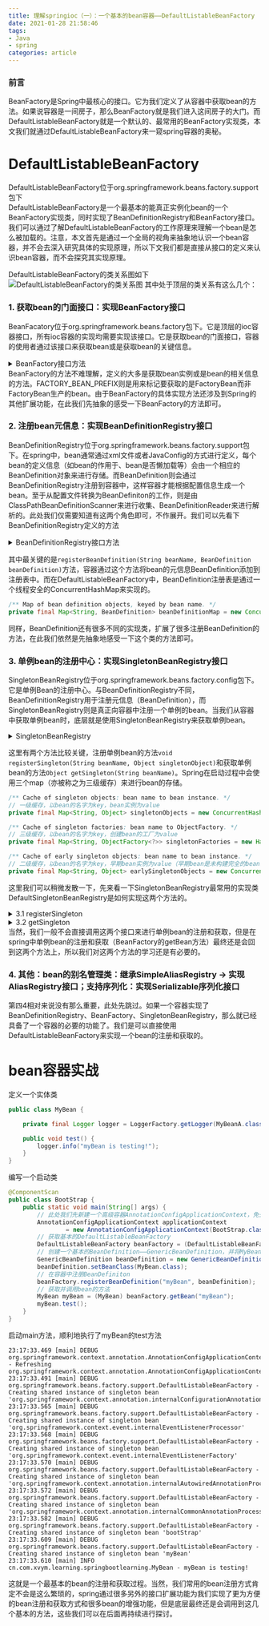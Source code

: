 ```yaml
---
title: 理解springioc（一）：一个基本的bean容器——DefaultListableBeanFactory
date: 2021-01-28 21:58:46
tags: 
- Java
- spring
categories: article
---
```

### 前言
BeanFactory是Spring中最核心的接口。它为我们定义了从容器中获取bean的方法。如果说容器是一间房子，那么BeanFactory就是我们进入这间房子的大门。而DefaultListableBeanFactory就是一个默认的、最常用的BeanFactory实现类，本文我们就通过DefaultListableBeanFactory来一窥spring容器的奥秘。
<!--more-->
# DefaultListableBeanFactory
DefaultListableBeanFactory位于org.springframework.beans.factory.support包下  
DefaultListableBeanFactory是一个最基本的能真正实例化bean的一个BeanFactory实现类，同时实现了BeanDefinitionRegistry和BeanFactory接口。我们可以通过了解DefaultListableBeanFactory的工作原理来理解一个bean是怎么被加载的。注意，本文首先是通过一个全局的视角来抽象地认识一个bean容器，并不会去深入研究具体的实现原理，所以下文我们都是直接从接口的定义来认识bean容器，而不会探究其实现原理。

DefaultListableBeanFactory的类关系图如下
![DefaultListableBeanFactory的类关系图](https://xvym.gitee.io/static/理解springioc/一/图1-DefaultListableBeanFactory的类关系图.png)
其中处于顶层的类关系有这么几个：
### 1. 获取bean的门面接口：实现BeanFactory接口  
BeanFacatory位于org.springframework.beans.factory包下。它是顶层的ioc容器接口，所有ioc容器的实现均需要实现该接口。它是获取bean的门面接口，容器的使用者通过该接口来获取bean或是获取bean的关键信息。
<details>
<summary>BeanFactory接口方法</summary>

```java
public interface BeanFactory {
    
    String FACTORY_BEAN_PREFIX = "&";

    Object getBean(String name) throws BeansException;

    <T> T getBean(String name, Class<T> requiredType) throws BeansException;

    Object getBean(String name, Object... args) throws BeansException;

    <T> T getBean(Class<T> requiredType) throws BeansException;

    <T> T getBean(Class<T> requiredType, Object... args) throws BeansException;

    <T> ObjectProvider<T> getBeanProvider(Class<T> requiredType);

    <T> ObjectProvider<T> getBeanProvider(ResolvableType requiredType);

    boolean containsBean(String name);

    boolean isSingleton(String name) throws NoSuchBeanDefinitionException;

    boolean isPrototype(String name) throws NoSuchBeanDefinitionException;

    boolean isTypeMatch(String name, ResolvableType typeToMatch) throws NoSuchBeanDefinitionException;

    boolean isTypeMatch(String name, Class<?> typeToMatch) throws NoSuchBeanDefinitionException;

    @Nullable
    Class<?> getType(String name) throws NoSuchBeanDefinitionException;

    @Nullable
    Class<?> getType(String name, boolean allowFactoryBeanInit) throws NoSuchBeanDefinitionException;

    String[] getAliases(String name);

}
```
</details>
BeanFactory的方法不难理解，定义的大多是获取bean实例或是bean的相关信息的方法。FACTORY_BEAN_PREFIX则是用来标记要获取的是FactoryBean而非FactoryBean生产的bean。由于BeanFactory的具体实现方法还涉及到Spring的其他扩展功能，在此我们先抽象的感受一下BeanFactory的方法即可。

### 2. 注册bean元信息：实现BeanDefinitionRegistry接口
BeanDefinitionRegistry位于org.springframework.beans.factory.support包下。在spring中，bean通常通过xml文件或者JavaConfig的方式进行定义，每个bean的定义信息（如bean的作用于、bean是否懒加载等）会由一个相应的BeanDefinition对象来进行存储。而BeanDefinition则会通过BeanDefinitionRegistry注册到容器中，这样容器才能根据配置信息生成一个bean。至于从配置文件转换为BeanDefiniton的工作，则是由ClassPathBeanDefinitionScanner来进行收集、BeanDefinitionReader来进行解析的。此处我们仅需要知道有这两个角色即可，不作展开。我们可以先看下BeanDefinitionRegistry定义的方法
<details>
<summary>BeanDefinitionRegistry接口方法</summary>

```java
public interface BeanDefinitionRegistry extends AliasRegistry {

    // 关键 -> 向注册表中注册一个新的BeanDefinition实例
    void registerBeanDefinition(String beanName, BeanDefinition beanDefinition)
            throws BeanDefinitionStoreException;

    // 移除注册表中已注册的BeanDefinition实例
    void removeBeanDefinition(String beanName) throws NoSuchBeanDefinitionException;

    // 从注册中心取得指定的BeanDefinition实例
    BeanDefinition getBeanDefinition(String beanName) throws NoSuchBeanDefinitionException;

    // 判断BeanDefinition实例是否在注册表中（是否注册）
    boolean containsBeanDefinition(String beanName);

    // 取得注册表中所有BeanDefinition实例的beanName（标识）
    String[] getBeanDefinitionNames();

    // 返回注册表中BeanDefinition实例的数量
    int getBeanDefinitionCount();

    // beanName（标识）是否被占用
    boolean isBeanNameInUse(String beanName);
}
```
    
</details>

其中最关键的是```registerBeanDefinition(String beanName, BeanDefinition beanDefinition)```方法，容器通过这个方法将bean的元信息BeanDefinition添加到注册表中。而在DefaultListableBeanFactory中，BeanDefinition注册表是通过一个线程安全的ConcurrentHashMap来实现的。
``` java
/** Map of bean definition objects, keyed by bean name. */
private final Map<String, BeanDefinition> beanDefinitionMap = new ConcurrentHashMap<>(256);
```
同样，BeanDefinition还有很多不同的实现类，扩展了很多注册BeanDefinition的方法，在此我们依然是先抽象地感受一下这个类的方法即可。

### 3. 单例bean的注册中心：实现SingletonBeanRegistry接口  
SingletonBeanRegistry位于org.springframework.beans.factory.config包下。它是单例Bean的注册中心。与BeanDefinitionRegistry不同，BeanDefinitionRegistry用于注册元信息（BeanDefinition），而SingletonBeanRegistry则是真正向容器中注册一个单例的bean。当我们从容器中获取单例bean时，底层就是使用SingletonBeanRegistry来获取单例bean。
<details>
<summary>SingletonBeanRegistry</summary>

```java
public interface SingletonBeanRegistry {
    // 向Bean容器中注册单例Bean
    void registerSingleton(String beanName, Object singletonObject);

    // 根据Bean的名字获取单例Bean
    @Nullable
    Object getSingleton(String beanName);

    // 根据Bean的名字判断容器中是否存在单例Bean
    boolean containsSingleton(String beanName);

    // 获取容器中所有的单例Bean的名字
    String[] getSingletonNames();

    // 获取容器中单例Bean的数量
    int getSingletonCount();

    // 返回此注册表使用的单例互斥锁
    Object getSingletonMutex();
}
```
</details>

这里有两个方法比较关键，注册单例bean的方法```void registerSingleton(String beanName, Object singletonObject)```和获取单例bean的方法```Object getSingleton(String beanName)```。Spring在启动过程中会使用三个map（亦被称之为三级缓存）来进行bean的存储。
```java
/** Cache of singleton objects: bean name to bean instance. */
// 一级缓存，以bean的名字为key，bean实例为value
private final Map<String, Object> singletonObjects = new ConcurrentHashMap<>(256);

/** Cache of singleton factories: bean name to ObjectFactory. */
// 三级缓存，以bean的名字为key，创建bean的工厂为value
private final Map<String, ObjectFactory<?>> singletonFactories = new HashMap<>(16);

/** Cache of early singleton objects: bean name to bean instance. */
// 二级缓存，以bean的名字为key，早期bean实例为value（早期bean是未构建完全的bean，实际上是不可用的，只是用来解决循环依赖的问题）
private final Map<String, Object> earlySingletonObjects = new ConcurrentHashMap<>(16);
```
这里我们可以稍微发散一下，先来看一下SingletonBeanRegistry最常用的实现类DefaultSingletonBeanRegistry是如何实现这两个方法的。
    
<details>
<summary>3.1 registerSingleton</summary>

```java
@Override
public void registerSingleton(String beanName, Object singletonObject) throws IllegalStateException {
    Assert.notNull(beanName, "Bean name must not be null");
    // 利用单例注册表的方式来保证bean是单例注册的。
    Assert.notNull(singletonObject, "Singleton object must not be null");
    synchronized (this.singletonObjects) {
        Object oldObject = this.singletonObjects.get(beanName);
        if (oldObject != null) {
            throw new IllegalStateException("Could not register object [" + singletonObject +
                    "] under bean name '" + beanName + "': there is already object [" + oldObject + "] bound");
        }
        addSingleton(beanName, singletonObject);
    }
}

protected void addSingleton(String beanName, Object singletonObject) {
    synchronized (this.singletonObjects) {
        // 无论二、三级缓存是否存在bean，都会将其清空，并升级到一级缓存中，同时beanName添加到已注册列表中
        this.singletonObjects.put(beanName, singletonObject);
        this.singletonFactories.remove(beanName);
        this.earlySingletonObjects.remove(beanName);
        this.registeredSingletons.add(beanName);
    }
}
```
</details>

<details>   
<summary>3.2 getSingleton</summary>

```java
@Nullable
protected Object getSingleton(String beanName, boolean allowEarlyReference) {
    // Quick check for existing instance without full singleton lock
    // 尝试从一级缓存中获取单例bean
    Object singletonObject = this.singletonObjects.get(beanName);
    if (singletonObject == null && isSingletonCurrentlyInCreation(beanName)) {
        // 如果一级缓存中不存在bean，且bean的状态为创建中，则从二级缓存中获取早期的单例bean
        singletonObject = this.earlySingletonObjects.get(beanName);
        if (singletonObject == null && allowEarlyReference) {
            // 如果二级缓存中也不存在bean，且spring允许循环依赖（allowEarlyReference，默认为true），则会开始通过单例注册表的方式来进行单例bean的创建
            synchronized (this.singletonObjects) {
                // Consistent creation of early reference within full singleton lock
                // 检查一级缓存
                singletonObject = this.singletonObjects.get(beanName);
                if (singletonObject == null) {
                    // 检查二级缓存
                    singletonObject = this.earlySingletonObjects.get(beanName);
                    if (singletonObject == null) {
                        // 检查三级缓存
                        ObjectFactory<?> singletonFactory = this.singletonFactories.get(beanName);
                        // 如果三级缓存不为空，则从对应的单例bean工厂中创建早期bean实例，并将其放入二级缓存中，同时，将三级缓存中的bean工厂删除。
                        if (singletonFactory != null) {
                            singletonObject = singletonFactory.getObject();
                            this.earlySingletonObjects.put(beanName, singletonObject);
                            this.singletonFactories.remove(beanName);
                        }
                    }
                }
            }
        }
    }
    return singletonObject;
}
```
</details>
当然，我们一般不会直接调用这两个接口来进行单例bean的注册和获取，但是在spring中单例bean的注册和获取（BeanFactory的getBean方法）最终还是会回到这两个方法上，所以我们对这两个方法的学习还是有必要的。

### 4. 其他：bean的别名管理类：继承SimpleAliasRegistry -> 实现AliasRegistry接口；支持序列化：实现Serializable序列化接口

第四4相对来说没有那么重要，此处先跳过。如果一个容器实现了BeanDefinitionRegistry、BeanFactory、SingletonBeanRegistry，那么就已经具备了一个容器的必要的功能了。我们是可以直接使用DefaultListableBeanFactory来实现一个bean的注册和获取的。

# bean容器实战
定义一个实体类
```java
public class MyBean {

    private final Logger logger = LoggerFactory.getLogger(MyBeanA.class);

    public void test() {
        logger.info("myBean is testing!");
    }
}
```

编写一个启动类
```java
@ComponentScan
public class BootStrap {
    public static void main(String[] args) {
        // 此处我们先新建一个高级容器AnnotationConfigApplicationContext，免去很多初始化过程，我们只需知道这是一个支持注解的高级容器即可
        AnnotationConfigApplicationContext applicationContext
                = new AnnotationConfigApplicationContext(BootStrap.class);
        // 获取基本的DefaultListableBeanFactory
        DefaultListableBeanFactory beanFactory = (DefaultListableBeanFactory) applicationContext.getBeanFactory();
        // 创建一个基本的BeanDefinition——GenericBeanDefinition，并将MyBean转换为BeanDefinition
        GenericBeanDefinition beanDefinition = new GenericBeanDefinition();
        beanDefinition.setBeanClass(MyBean.class);
        // 在容器中注册BeanDefiniton
        beanFactory.registerBeanDefinition("myBean", beanDefinition);
        // 获取并调用bean的方法
        MyBean myBean = (MyBean) beanFactory.getBean("myBean");
        myBean.test();
    }
}
```
启动main方法，顺利地执行了myBean的test方法
```
23:17:33.469 [main] DEBUG org.springframework.context.annotation.AnnotationConfigApplicationContext - Refreshing org.springframework.context.annotation.AnnotationConfigApplicationContext@48503868
23:17:33.491 [main] DEBUG org.springframework.beans.factory.support.DefaultListableBeanFactory - Creating shared instance of singleton bean 'org.springframework.context.annotation.internalConfigurationAnnotationProcessor'
23:17:33.565 [main] DEBUG org.springframework.beans.factory.support.DefaultListableBeanFactory - Creating shared instance of singleton bean 'org.springframework.context.event.internalEventListenerProcessor'
23:17:33.568 [main] DEBUG org.springframework.beans.factory.support.DefaultListableBeanFactory - Creating shared instance of singleton bean 'org.springframework.context.event.internalEventListenerFactory'
23:17:33.570 [main] DEBUG org.springframework.beans.factory.support.DefaultListableBeanFactory - Creating shared instance of singleton bean 'org.springframework.context.annotation.internalAutowiredAnnotationProcessor'
23:17:33.572 [main] DEBUG org.springframework.beans.factory.support.DefaultListableBeanFactory - Creating shared instance of singleton bean 'org.springframework.context.annotation.internalCommonAnnotationProcessor'
23:17:33.582 [main] DEBUG org.springframework.beans.factory.support.DefaultListableBeanFactory - Creating shared instance of singleton bean 'bootStrap'
23:17:33.609 [main] DEBUG org.springframework.beans.factory.support.DefaultListableBeanFactory - Creating shared instance of singleton bean 'myBean'
23:17:33.610 [main] INFO cn.com.xvym.learning.springbootlearning.MyBean - myBean is testing!
```
这就是一个最基本的bean的注册和获取过程。当然，我们常用的bean注册方式肯定不会是这么繁琐的，spring通过很多另外的接口扩展功能为我们实现了更为方便的bean注册和获取方式和很多bean的增强功能，但是底层最终还是会调用到这几个基本的方法，这些我们可以在后面再持续进行探讨。

